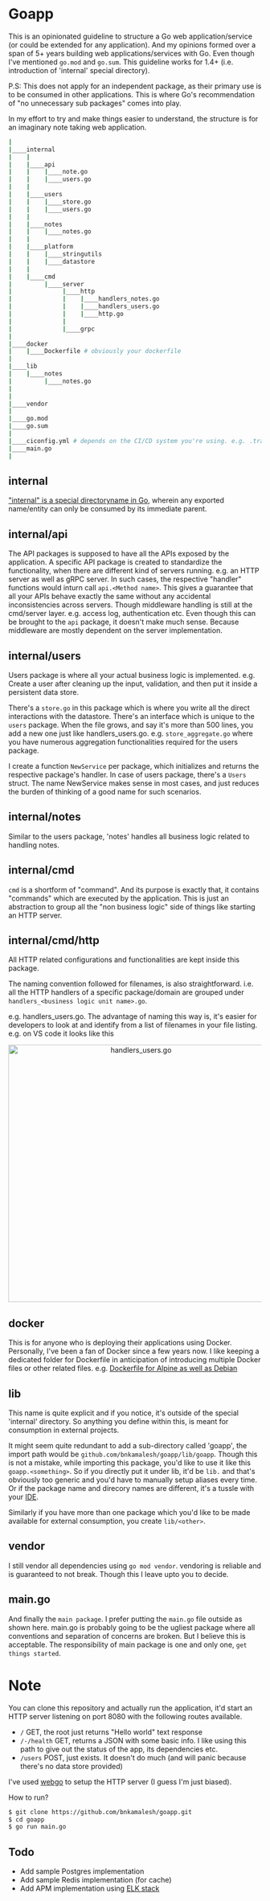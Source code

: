 # Goapp

This is an opinionated guideline to structure a Go web application/service (or could be extended for any application). And my opinions formed over a span of 5+ years building web applications/services with Go.
Even though I've mentioned `go.mod` and `go.sum`. This guideline works for 1.4+ (i.e. introduction of 'internal' special directory).

P.S: This does not apply for an independent package, as their primary use is to be consumed in other applications. This is where Go's recommendation of "no unnecessary sub packages" comes into play.

In my effort to try and make things easier to understand, the structure is for an imaginary note taking web application.

```bash
|
|____internal
|    |
|    |____api
|    |    |____note.go
|    |    |____users.go
|    |
|    |____users
|    |    |____store.go
|    |    |____users.go
|    |
|    |____notes
|    |    |____notes.go
|    |
|    |____platform
|    |    |____stringutils
|    |    |____datastore
|    |
|    |____cmd
|         |____server
|              |____http
|              |    |____handlers_notes.go
|              |    |____handlers_users.go
|              |    |____http.go
|              |
|              |____grpc
|
|____docker
|    |____Dockerfile # obviously your dockerfile
|
|____lib
|    |____notes
|         |____notes.go
|
|
|____vendor
|
|____go.mod
|____go.sum
|
|____ciconfig.yml # depends on the CI/CD system you're using. e.g. .travis.yml
|____main.go
|
```

## internal

["internal" is a special directoryname in Go](https://golang.org/doc/go1.4#internalpackages), wherein any exported name/entity can only be consumed by its immediate parent.

## internal/api

The API packages is supposed to have all the APIs exposed by the application. A specific API package is created to standardize the functionality, when there are different kind of servers running. e.g. an HTTP server as well as gRPC server. In such cases, the respective "handler" functions would inturn call `api.<Method name>`. This gives a guarantee that all your APIs behave exactly the same without any accidental inconsistencies across servers. Though middleware handling is still at the cmd/server layer. e.g. access log, authentication etc. Even though this can be brought to the `api` package, it doesn't make much sense. Because middleware are mostly dependent on the server implementation. 

## internal/users

Users package is where all your actual business logic is implemented. e.g. Create a user after cleaning up the input, validation, and then put it inside a persistent data store. 

There's a `store.go` in this package which is where you write all the direct interactions with the datastore. There's an interface which is unique to the `users` package. When the file grows, and say it's more than 500 lines, you add a new one just like handlers_users.go. e.g. `store_aggregate.go` where you have numerous aggregation functionalities required for the users package.

I create a function `NewService` per package, which initializes and returns the respective package's handler. In case of users package, there's a `Users` struct. The name NewService makes sense in most cases, and just reduces the burden of thinking of a good name for such scenarios.

## internal/notes

Similar to the users package, 'notes' handles all business logic related to handling notes.

## internal/cmd

`cmd` is a shortform of "command". And its purpose is exactly that, it contains "commands" which are executed by the application. This is just an abstraction to group all the "non business logic" side of things like starting an HTTP server.

## internal/cmd/http

All HTTP related configurations and functionalities are kept inside this package. 

The naming convention followed for filenames, is also straightforward. i.e. all the HTTP handlers of a specific package/domain are grouped under `handlers_<business logic unit name>.go`. 

e.g. handlers_users.go. The advantage of naming this way is, it's easier for developers to look at and identify from a list of filenames in your file listing. e.g. on VS code it looks like this

<p align="center"><img src="https://user-images.githubusercontent.com/1092882/86511199-58ffbd80-be14-11ea-875d-0e7c37e23b95.png" alt="handlers_users.go" width="512px"/></p>


## docker

This is for anyone who is deploying their applications using Docker. Personally, I've been a fan of Docker since a few years now. I like keeping a dedicated folder for Dockerfile in anticipation of introducing multiple Docker files or other related files. e.g. [Dockerfile for Alpine as well as Debian](https://github.com/bnkamalesh/golang-dockerfile)

## lib

This name is quite explicit and if you notice, it's outside of the special 'internal' directory. So anything you define within this, is meant for consumption in external projects. 

It might seem quite redundant to add a sub-directory called 'goapp', the import path would be `github.com/bnkamalesh/goapp/lib/goapp`. Though this is not a mistake, while importing this package, you'd like to use it like this `goapp.<something>`. So if you directly put it under lib, it'd be `lib.` and that's obviously too generic and you'd have to manually setup aliases every time. Or if the package name and direcory names are different, it's a tussle with your [IDE](https://en.wikipedia.org/wiki/Integrated_development_environment).

Similarly if you have more than one package which you'd like to be made available for external consumption, you create `lib/<other>`.

## vendor

I still vendor all dependencies using `go mod vendor`. vendoring is reliable and is guaranteed to not break. Though this I leave upto you to decide.

## main.go

And finally the `main package`. I prefer putting the `main.go` file outside as shown here. main.go is probably going to be the ugliest package where all conventions and separation of concerns are broken. But I believe this is acceptable. The responsibility of main package is one and only one, `get things started`.


# Note

You can clone this repository and actually run the application, it'd start an HTTP server listening on port 8080 with the following routes available.

- `/` GET, the root just returns "Hello world" text response
- `/-/health` GET, returns a JSON with some basic info. I like using this path to give out the status of the app, its dependencies etc.
- `/users` POST, just exists. It doesn't do much (and will panic because there's no data store provided)

I've used [webgo](https://github.com/bnkamalesh/webgo) to setup the HTTP server (I guess I'm just biased).

How to run?
```bash
$ git clone https://github.com/bnkamalesh/goapp.git
$ cd goapp
$ go run main.go
```

## Todo

- Add sample Postgres implementation
- Add sample Redis implementation (for cache)
- Add APM implementation using [ELK stack](https://www.elastic.co/apm)
